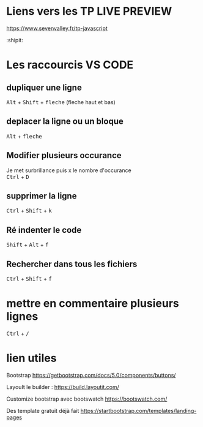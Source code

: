 # Liens vers les TP LIVE PREVIEW
https://www.sevenvalley.fr/tp-javascript  



 :shipit:  
# Les raccourcis VS CODE

## dupliquer une ligne
<kbd>Alt</kbd> + <kbd>Shift</kbd> + <kbd>fleche</kbd> (fleche haut et bas)

## deplacer la ligne ou un bloque
<kbd>Alt</kbd> +  <kbd>fleche</kbd>

## Modifier plusieurs occurance
Je met surbrillance puis x le nombre d'occurance  
<kbd>Ctrl</kbd> +  <kbd>D</kbd>  

## supprimer la ligne
<kbd>Ctrl</kbd> +  <kbd>Shift</kbd>  +  <kbd>k</kbd>  

## Ré indenter le code
<kbd>Shift</kbd> +  <kbd>Alt</kbd>  +  <kbd>f</kbd>  

## Rechercher dans tous les fichiers
<kbd>Ctrl</kbd> +  <kbd>Shift</kbd>  +  <kbd>f</kbd> 

# mettre en commentaire plusieurs lignes
<kbd>Ctrl</kbd> +  <kbd>/</kbd>

# lien utiles
Bootstrap 
https://getbootstrap.com/docs/5.0/components/buttons/

LayouIt le builder :
https://build.layoutit.com/

Customize bootstrap avec bootswatch 
https://bootswatch.com/

Des template gratuit déjà fait 
https://startbootstrap.com/templates/landing-pages